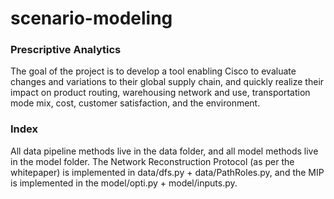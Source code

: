 # scenario-modeling
### Prescriptive Analytics

The goal of the project is to develop a tool enabling Cisco to evaluate changes and variations to their global supply chain, and quickly realize their impact on product routing, warehousing network and use, transportation mode mix, cost, customer satisfaction, and the environment.

### Index

All data pipeline methods live in the data folder, and all model methods live in the model folder.
The Network Reconstruction Protocol (as per the whitepaper) is implemented in data/dfs.py + data/PathRoles.py, and the MIP is implemented in the model/opti.py + model/inputs.py.